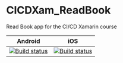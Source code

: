 # CICDXam_ReadBook
Read Book app for the CI/CD Xamarin course

|Android|iOS|
|---|---|
|[![Build status](https://build.appcenter.ms/v0.1/apps/1e735941-c12f-4216-8946-a6970897a578/branches/dev/badge)](https://appcenter.ms)|[![Build status](https://build.appcenter.ms/v0.1/apps/8195a488-f49a-4299-87b0-734b1a270307/branches/dev/badge)](https://appcenter.ms)|
